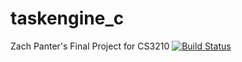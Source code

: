 # taskengine_c
Zach Panter's Final Project for CS3210
[![Build Status](https://travis-ci.com/zachpanter/taskengine_c.svg?token=dqRDamqkqH1xGK5WtNss&branch=master)](https://travis-ci.com/zachpanter/taskengine_c)

